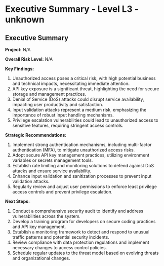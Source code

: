 # Executive Summary - Level L3 - unknown

## Executive Summary

**Project:** N/A

**Overall Risk Level:** N/A

**Key Findings:**
1. Unauthorized access poses a critical risk, with high potential business and technical impacts, necessitating immediate attention.
2. API key exposure is a significant threat, highlighting the need for secure storage and management practices.
3. Denial of Service (DoS) attacks could disrupt service availability, impacting user productivity and satisfaction.
4. Input validation attacks represent a medium risk, emphasizing the importance of robust input handling mechanisms.
5. Privilege escalation vulnerabilities could lead to unauthorized access to sensitive features, requiring stringent access controls.

**Strategic Recommendations:**
1. Implement strong authentication mechanisms, including multi-factor authentication (MFA), to mitigate unauthorized access risks.
2. Adopt secure API key management practices, utilizing environment variables or secrets management tools.
3. Establish rate limiting and monitoring solutions to defend against DoS attacks and ensure service availability.
4. Enhance input validation and sanitization processes to prevent input validation attacks.
5. Regularly review and adjust user permissions to enforce least privilege access controls and prevent privilege escalation.

**Next Steps:**
1. Conduct a comprehensive security audit to identify and address vulnerabilities across the system.
2. Develop a training program for developers on secure coding practices and API key management.
3. Establish a monitoring framework to detect and respond to unusual traffic patterns and potential security incidents.
4. Review compliance with data protection regulations and implement necessary changes to access control policies.
5. Schedule regular updates to the threat model based on evolving threats and organizational changes.

